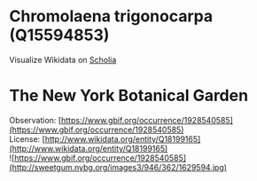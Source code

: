 
Chromolaena trigonocarpa (Q15594853)
====================================
  
Visualize Wikidata on [Scholia](https://scholia.toolforge.org/taxon/Q15594853)
# The New York Botanical Garden
  
Observation: [https://www.gbif.org/occurrence/1928540585](https://www.gbif.org/occurrence/1928540585)  
License: [http://www.wikidata.org/entity/Q18199165](http://www.wikidata.org/entity/Q18199165)  
![https://www.gbif.org/occurrence/1928540585](http://sweetgum.nybg.org/images3/946/362/1629594.jpg)